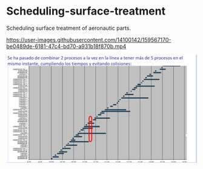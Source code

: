 # Scheduling-surface-treatment
Scheduling surface treatment of aeronautic parts. 



https://user-images.githubusercontent.com/14100142/159567170-be0489de-6181-47c4-bd70-a931b18f870b.mp4



![Solver](https://github.com/esanmar/Scheduling-surface-treatment/blob/master/lineattss.png)
